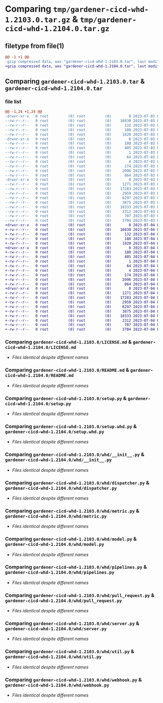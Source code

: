 # Comparing `tmp/gardener-cicd-whd-1.2103.0.tar.gz` & `tmp/gardener-cicd-whd-1.2104.0.tar.gz`

## filetype from file(1)

```diff
@@ -1 +1 @@
-gzip compressed data, was "gardener-cicd-whd-1.2103.0.tar", last modified: Mon Jul  3 07:55:18 2023, max compression
+gzip compressed data, was "gardener-cicd-whd-1.2104.0.tar", last modified: Tue Jul  4 09:41:38 2023, max compression
```

## Comparing `gardener-cicd-whd-1.2103.0.tar` & `gardener-cicd-whd-1.2104.0.tar`

### file list

```diff
@@ -1,24 +1,24 @@
-drwxr-xr-x   0 root         (0) root         (0)        0 2023-07-03 07:55:18.975090 gardener-cicd-whd-1.2103.0/
--rw-r--r--   0 root         (0) root         (0)    16830 2023-07-03 07:54:35.000000 gardener-cicd-whd-1.2103.0/LICENSE.md
--rw-r--r--   0 root         (0) root         (0)      132 2023-07-03 07:54:35.000000 gardener-cicd-whd-1.2103.0/NOTICE.md
--rw-r--r--   0 root         (0) root         (0)      180 2023-07-03 07:55:18.975090 gardener-cicd-whd-1.2103.0/PKG-INFO
--rw-r--r--   0 root         (0) root         (0)     1820 2023-07-03 07:54:35.000000 gardener-cicd-whd-1.2103.0/README.md
-drwxr-xr-x   0 root         (0) root         (0)        0 2023-07-03 07:55:18.971090 gardener-cicd-whd-1.2103.0/gardener_cicd_whd.egg-info/
--rw-r--r--   0 root         (0) root         (0)      180 2023-07-03 07:55:18.000000 gardener-cicd-whd-1.2103.0/gardener_cicd_whd.egg-info/PKG-INFO
--rw-r--r--   0 root         (0) root         (0)      405 2023-07-03 07:55:18.000000 gardener-cicd-whd-1.2103.0/gardener_cicd_whd.egg-info/SOURCES.txt
--rw-r--r--   0 root         (0) root         (0)        1 2023-07-03 07:55:18.000000 gardener-cicd-whd-1.2103.0/gardener_cicd_whd.egg-info/dependency_links.txt
--rw-r--r--   0 root         (0) root         (0)       64 2023-07-03 07:55:18.000000 gardener-cicd-whd-1.2103.0/gardener_cicd_whd.egg-info/requires.txt
--rw-r--r--   0 root         (0) root         (0)        4 2023-07-03 07:55:18.000000 gardener-cicd-whd-1.2103.0/gardener_cicd_whd.egg-info/top_level.txt
--rw-r--r--   0 root         (0) root         (0)      174 2023-07-03 07:55:18.975090 gardener-cicd-whd-1.2103.0/setup.cfg
--rw-r--r--   0 root         (0) root         (0)     2096 2023-07-03 07:54:35.000000 gardener-cicd-whd-1.2103.0/setup.py
--rw-r--r--   0 root         (0) root         (0)      864 2023-07-03 07:54:35.000000 gardener-cicd-whd-1.2103.0/setup.whd.py
-drwxr-xr-x   0 root         (0) root         (0)        0 2023-07-03 07:55:18.975090 gardener-cicd-whd-1.2103.0/whd/
--rw-r--r--   0 root         (0) root         (0)     1271 2023-07-03 07:54:35.000000 gardener-cicd-whd-1.2103.0/whd/__init__.py
--rw-r--r--   0 root         (0) root         (0)    17283 2023-07-03 07:54:35.000000 gardener-cicd-whd-1.2103.0/whd/dispatcher.py
--rw-r--r--   0 root         (0) root         (0)     2959 2023-07-03 07:54:35.000000 gardener-cicd-whd-1.2103.0/whd/metric.py
--rw-r--r--   0 root         (0) root         (0)     6297 2023-07-03 07:54:35.000000 gardener-cicd-whd-1.2103.0/whd/model.py
--rw-r--r--   0 root         (0) root         (0)     3875 2023-07-03 07:54:35.000000 gardener-cicd-whd-1.2103.0/whd/pipelines.py
--rw-r--r--   0 root         (0) root         (0)    18333 2023-07-03 07:54:35.000000 gardener-cicd-whd-1.2103.0/whd/pull_request.py
--rw-r--r--   0 root         (0) root         (0)     2312 2023-07-03 07:54:35.000000 gardener-cicd-whd-1.2103.0/whd/server.py
--rw-r--r--   0 root         (0) root         (0)      707 2023-07-03 07:54:35.000000 gardener-cicd-whd-1.2103.0/whd/util.py
--rw-r--r--   0 root         (0) root         (0)     3704 2023-07-03 07:54:35.000000 gardener-cicd-whd-1.2103.0/whd/webhook.py
+drwxr-xr-x   0 root         (0) root         (0)        0 2023-07-04 09:41:38.651413 gardener-cicd-whd-1.2104.0/
+-rw-r--r--   0 root         (0) root         (0)    16830 2023-07-04 09:40:59.000000 gardener-cicd-whd-1.2104.0/LICENSE.md
+-rw-r--r--   0 root         (0) root         (0)      132 2023-07-04 09:40:59.000000 gardener-cicd-whd-1.2104.0/NOTICE.md
+-rw-r--r--   0 root         (0) root         (0)      180 2023-07-04 09:41:38.651413 gardener-cicd-whd-1.2104.0/PKG-INFO
+-rw-r--r--   0 root         (0) root         (0)     1820 2023-07-04 09:40:59.000000 gardener-cicd-whd-1.2104.0/README.md
+drwxr-xr-x   0 root         (0) root         (0)        0 2023-07-04 09:41:38.651413 gardener-cicd-whd-1.2104.0/gardener_cicd_whd.egg-info/
+-rw-r--r--   0 root         (0) root         (0)      180 2023-07-04 09:41:38.000000 gardener-cicd-whd-1.2104.0/gardener_cicd_whd.egg-info/PKG-INFO
+-rw-r--r--   0 root         (0) root         (0)      405 2023-07-04 09:41:38.000000 gardener-cicd-whd-1.2104.0/gardener_cicd_whd.egg-info/SOURCES.txt
+-rw-r--r--   0 root         (0) root         (0)        1 2023-07-04 09:41:38.000000 gardener-cicd-whd-1.2104.0/gardener_cicd_whd.egg-info/dependency_links.txt
+-rw-r--r--   0 root         (0) root         (0)       64 2023-07-04 09:41:38.000000 gardener-cicd-whd-1.2104.0/gardener_cicd_whd.egg-info/requires.txt
+-rw-r--r--   0 root         (0) root         (0)        4 2023-07-04 09:41:38.000000 gardener-cicd-whd-1.2104.0/gardener_cicd_whd.egg-info/top_level.txt
+-rw-r--r--   0 root         (0) root         (0)      174 2023-07-04 09:41:38.655413 gardener-cicd-whd-1.2104.0/setup.cfg
+-rw-r--r--   0 root         (0) root         (0)     2096 2023-07-04 09:40:59.000000 gardener-cicd-whd-1.2104.0/setup.py
+-rw-r--r--   0 root         (0) root         (0)      864 2023-07-04 09:40:59.000000 gardener-cicd-whd-1.2104.0/setup.whd.py
+drwxr-xr-x   0 root         (0) root         (0)        0 2023-07-04 09:41:38.651413 gardener-cicd-whd-1.2104.0/whd/
+-rw-r--r--   0 root         (0) root         (0)     1271 2023-07-04 09:40:59.000000 gardener-cicd-whd-1.2104.0/whd/__init__.py
+-rw-r--r--   0 root         (0) root         (0)    17283 2023-07-04 09:40:59.000000 gardener-cicd-whd-1.2104.0/whd/dispatcher.py
+-rw-r--r--   0 root         (0) root         (0)     2959 2023-07-04 09:40:59.000000 gardener-cicd-whd-1.2104.0/whd/metric.py
+-rw-r--r--   0 root         (0) root         (0)     6297 2023-07-04 09:40:59.000000 gardener-cicd-whd-1.2104.0/whd/model.py
+-rw-r--r--   0 root         (0) root         (0)     3875 2023-07-04 09:40:59.000000 gardener-cicd-whd-1.2104.0/whd/pipelines.py
+-rw-r--r--   0 root         (0) root         (0)    18333 2023-07-04 09:40:59.000000 gardener-cicd-whd-1.2104.0/whd/pull_request.py
+-rw-r--r--   0 root         (0) root         (0)     2312 2023-07-04 09:40:59.000000 gardener-cicd-whd-1.2104.0/whd/server.py
+-rw-r--r--   0 root         (0) root         (0)      707 2023-07-04 09:40:59.000000 gardener-cicd-whd-1.2104.0/whd/util.py
+-rw-r--r--   0 root         (0) root         (0)     3704 2023-07-04 09:40:59.000000 gardener-cicd-whd-1.2104.0/whd/webhook.py
```

### Comparing `gardener-cicd-whd-1.2103.0/LICENSE.md` & `gardener-cicd-whd-1.2104.0/LICENSE.md`

 * *Files identical despite different names*

### Comparing `gardener-cicd-whd-1.2103.0/README.md` & `gardener-cicd-whd-1.2104.0/README.md`

 * *Files identical despite different names*

### Comparing `gardener-cicd-whd-1.2103.0/setup.py` & `gardener-cicd-whd-1.2104.0/setup.py`

 * *Files identical despite different names*

### Comparing `gardener-cicd-whd-1.2103.0/setup.whd.py` & `gardener-cicd-whd-1.2104.0/setup.whd.py`

 * *Files identical despite different names*

### Comparing `gardener-cicd-whd-1.2103.0/whd/__init__.py` & `gardener-cicd-whd-1.2104.0/whd/__init__.py`

 * *Files identical despite different names*

### Comparing `gardener-cicd-whd-1.2103.0/whd/dispatcher.py` & `gardener-cicd-whd-1.2104.0/whd/dispatcher.py`

 * *Files identical despite different names*

### Comparing `gardener-cicd-whd-1.2103.0/whd/metric.py` & `gardener-cicd-whd-1.2104.0/whd/metric.py`

 * *Files identical despite different names*

### Comparing `gardener-cicd-whd-1.2103.0/whd/model.py` & `gardener-cicd-whd-1.2104.0/whd/model.py`

 * *Files identical despite different names*

### Comparing `gardener-cicd-whd-1.2103.0/whd/pipelines.py` & `gardener-cicd-whd-1.2104.0/whd/pipelines.py`

 * *Files identical despite different names*

### Comparing `gardener-cicd-whd-1.2103.0/whd/pull_request.py` & `gardener-cicd-whd-1.2104.0/whd/pull_request.py`

 * *Files identical despite different names*

### Comparing `gardener-cicd-whd-1.2103.0/whd/server.py` & `gardener-cicd-whd-1.2104.0/whd/server.py`

 * *Files identical despite different names*

### Comparing `gardener-cicd-whd-1.2103.0/whd/util.py` & `gardener-cicd-whd-1.2104.0/whd/util.py`

 * *Files identical despite different names*

### Comparing `gardener-cicd-whd-1.2103.0/whd/webhook.py` & `gardener-cicd-whd-1.2104.0/whd/webhook.py`

 * *Files identical despite different names*

